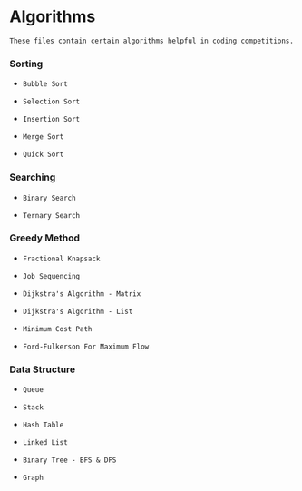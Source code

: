 # Algorithms

    These files contain certain algorithms helpful in coding competitions.

### Sorting

*     Bubble Sort
*     Selection Sort
*     Insertion Sort
*     Merge Sort
*     Quick Sort


### Searching

*     Binary Search
*     Ternary Search

### Greedy Method

*     Fractional Knapsack
*     Job Sequencing
*     Dijkstra's Algorithm - Matrix
*     Dijkstra's Algorithm - List
*     Minimum Cost Path
*     Ford-Fulkerson For Maximum Flow 

### Data Structure

*     Queue
*     Stack
*     Hash Table
*     Linked List
*     Binary Tree - BFS & DFS
*     Graph




